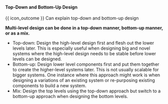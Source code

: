 <div id="title">

#### Top-Down and Bottom-Up Design

</div>

<span id="prereqs"><panel src="../../multilevelDesign/what/unit-inElsewhere-asFlat.md" boilerplate header="%%{{ icon_prereq }} Design → Design Approaches → Multi-Level Design → What%%" /></span>


<span id="outcomes">{{ icon_outcome }} Can explain top-down and bottom-up design</span>

<div id="body">

**Multi-level design can be done in a top-down manner, bottom-up manner, or as a mix.**
* Top-down: Design the high-level design first and flesh out the lower levels later. This is especially useful when designing big and novel systems where the high-level design needs to be stable before lower levels can be designed.
* Bottom-up: Design lower level components first and put them together to create the higher-level systems later. This is not usually scalable for bigger systems. One instance where this approach might work is when designing a variations of an existing system or re-purposing existing components to build a new system.
* Mix: Design the top levels using the top-down approach but switch to a bottom-up approach when designing the bottom levels. 

</div>

<div id="extras">

<include src="exercises.md" />

</div>